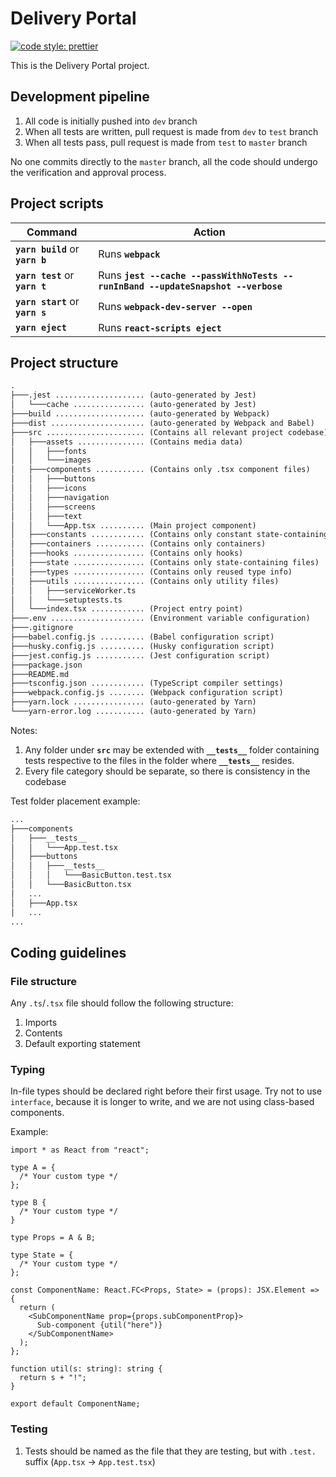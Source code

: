 # Delivery Portal

[![code style: prettier](https://img.shields.io/badge/code_style-prettier-ff69b4.svg?style=flat-square)](https://github.com/prettier/prettier)

This is the Delivery Portal project.

## Development pipeline

1. All code is initially pushed into `dev` branch
2. When all tests are written, pull request is made from `dev` to `test` branch
3. When all tests pass, pull request is made from `test` to `master` branch

No one commits directly to the `master` branch, all the code should undergo the verification and approval process.

## Project scripts

| Command                          | Action                                                                           |
| -------------------------------- | -------------------------------------------------------------------------------- |
| **`yarn build`** or **`yarn b`** | Runs **`webpack`**                                                               |
| **`yarn test`** or **`yarn t`**  | Runs **`jest --cache --passWithNoTests --runInBand --updateSnapshot --verbose`** |
| **`yarn start`** or **`yarn s`** | Runs **`webpack-dev-server --open`**                                             |
| **`yarn eject`**                 | Runs **`react-scripts eject`**                                                   |

## Project structure

```txt
.
├───.jest .................... (auto-generated by Jest)
│   └───cache ................ (auto-generated by Jest)
├───build .................... (auto-generated by Webpack)
├───dist ..................... (auto-generated by Webpack and Babel)
├───src ...................... (Contains all relevant project codebase)
│   ├───assets ............... (Contains media data)
│   │   ├───fonts
│   │   └───images
│   ├───components ........... (Contains only .tsx component files)
│   │   ├───buttons
│   │   ├───icons
│   │   ├───navigation
│   │   ├───screens
│   │   ├───text
│   │   └───App.tsx .......... (Main project component)
│   ├───constants ............ (Contains only constant state-containing files)
│   ├───containers ........... (Contains only containers)
│   ├───hooks ................ (Contains only hooks)
│   ├───state ................ (Contains only state-containing files)
│   ├───types ................ (Contains only reused type info)
│   ├───utils ................ (Contains only utility files)
│   │   ├───serviceWorker.ts
│   │   └───setuptests.ts
│   └───index.tsx ............ (Project entry point)
├───.env ..................... (Environment variable configuration)
├───.gitignore
├───babel.config.js .......... (Babel configuration script)
├───husky.config.js .......... (Husky configuration script)
├───jest.config.js ........... (Jest configuration script)
├───package.json
├───README.md
├───tsconfig.json ............ (TypeScript compiler settings)
├───webpack.config.js ........ (Webpack configuration script)
├───yarn.lock ................ (auto-generated by Yarn)
└───yarn-error.log ........... (auto-generated by Yarn)
```

Notes:

1. Any folder under **`src`** may be extended with **`__tests__`** folder containing tests respective to the files in the folder where **`__tests__`** resides.
2. Every file category should be separate, so there is consistency in the codebase

Test folder placement example:

```txt
...
├───components
│   ├───__tests__
│   │   └───App.test.tsx
│   ├───buttons
│   │   ├───__tests__
│   │   │   └───BasicButton.test.tsx
│   │   └───BasicButton.tsx
│   ...
│   ├───App.tsx
│   ...
...
```

## Coding guidelines

### File structure

Any `.ts`/`.tsx` file should follow the following structure:

1. Imports
2. Contents
3. Default exporting statement

### Typing

In-file types should be declared right before their first usage. Try not to use
`interface`, because it is longer to write, and we are not using class-based components.

Example:

```tsx
import * as React from "react";

type A = {
  /* Your custom type */
};

type B {
  /* Your custom type */
}

type Props = A & B;

type State = {
  /* Your custom type */
};

const ComponentName: React.FC<Props, State> = (props): JSX.Element => {
  return (
    <SubComponentName prop={props.subComponentProp}>
      Sub-component {util("here")}
    </SubComponentName>
  );
};

function util(s: string): string {
  return s + "!";
}

export default ComponentName;
```

### Testing

1. Tests should be named as the file that they are testing, but with `.test.` suffix (`App.tsx` -> `App.test.tsx`)
